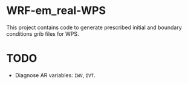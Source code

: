 # WRF-em\_real-WPS
This project contains code to generate prescribed initial and boundary conditions grib files for WPS.


# TODO

- Diagnose AR variables: `IWV`, `IVT`.

